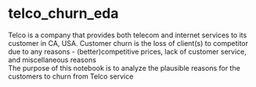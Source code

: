 # telco_churn_eda
Telco is a company that provides both telecom and internet services to its customer in CA, USA.
Customer churn is the loss of client(s) to competitor due to any reasons - (better)competitive prices, lack of customer service, and miscellaneous reasons  
The purpose of this notebook is to analyze the plausible reasons for the customers to churn from Telco service
